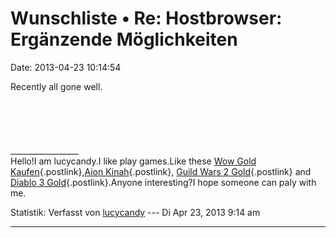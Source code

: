 Wunschliste • Re: Hostbrowser: Ergänzende Möglichkeiten
=======================================================

Date: 2013-04-23 10:14:54

Recently all gone well.\
\
\
\
\
\
\_\_\_\_\_\_\_\_\_\_\_\_\_\_\_\_\_\
Hello!I am lucycandy.I like play games.Like these [Wow Gold
Kaufen](http://mmo4k.com/wow-gold-kaufen-4/WoW-Gold-kaufen-5/){.postlink},[Aion
Kinah](http://mmo4k.com/aion-kinah-566/aion-kinah-kaufen/aion-kinah-1967/){.postlink},
[Guild Wars 2 Gold](http://mmo4k.com/Guild-Wars-2/GW2-Gold){.postlink}
and [Diablo 3
Gold](http://mmo4k.com/Diablo-3-gold/diablo-3-gold-2112/){.postlink}.Anyone
interesting?I hope someone can paly with me.

Statistik: Verfasst von
[lucycandy](http://forum.yacy-websuche.de/memberlist.php?mode=viewprofile&u=8904)
--- Di Apr 23, 2013 9:14 am

------------------------------------------------------------------------
